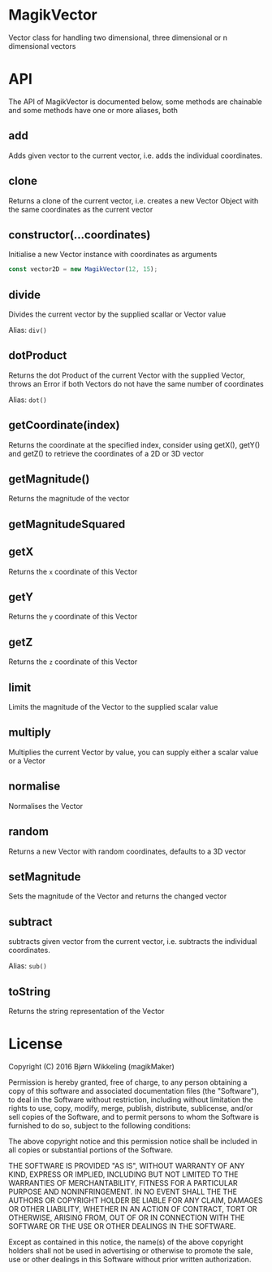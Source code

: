 MagikVector
===========
Vector class for handling two dimensional, three dimensional or n dimensional vectors
 
 
API
====
The API of MagikVector is documented below, some methods are chainable and some 
methods have one or more aliases, both

add
---
Adds given vector to the current vector, i.e. adds the individual coordinates.

clone
-----
Returns a clone of the current vector, i.e. creates a new Vector Object with the same coordinates as the current vector
     

constructor(...coordinates)
---------------------------
Initialise a new Vector instance with coordinates as arguments
```js
const vector2D = new MagikVector(12, 15);
```

divide
------
Divides the current vector by the supplied scallar or Vector value

Alias: `div()`
	
dotProduct
----------
Returns the dot Product of the current Vector with the supplied Vector, 
throws an Error if both Vectors do not have the same number of coordinates

Alias: `dot()`
    
getCoordinate(index)
--------------------
Returns the coordinate at the specified index, consider using getX(), getY() 
and getZ() to retrieve the coordinates of a 2D or 3D vector
     
getMagnitude()
--------------
Returns the magnitude of the vector

getMagnitudeSquared
-------------------

getX
----
Returns the `x` coordinate of this Vector

getY
----
Returns the `y` coordinate of this Vector

getZ
----
Returns the `z` coordinate of this Vector

limit
-----
Limits the magnitude of the Vector to the supplied scalar value

multiply
--------
Multiplies the current Vector by value, you can supply either a scalar value 
or a Vector


normalise
---------
Normalises the Vector

random
------
Returns a new Vector with random coordinates, defaults to a 3D vector

setMagnitude
------------
Sets the magnitude of the Vector and returns the changed vector

subtract
--------
subtracts given vector from the current vector, i.e. subtracts the individual 
coordinates.

Alias: `sub()`
  
toString  
--------
Returns the string representation of the Vector

License
=======

Copyright (C) 2016 Bjørn Wikkeling (magikMaker)


Permission is hereby granted, free of charge, to any person obtaining a copy of 
this software and associated documentation files (the "Software"), to deal in 
the Software without restriction, including without limitation the rights to 
use, copy, modify, merge, publish, distribute, sublicense, and/or sell copies 
of the Software, and to permit persons to whom the Software is furnished to do 
so, subject to the following conditions:

The above copyright notice and this permission notice shall be included in all 
copies or substantial portions of the Software.

THE SOFTWARE IS PROVIDED "AS IS", WITHOUT WARRANTY OF ANY KIND, EXPRESS OR 
IMPLIED, INCLUDING BUT NOT LIMITED TO THE WARRANTIES OF MERCHANTABILITY, 
FITNESS FOR A PARTICULAR PURPOSE AND NONINFRINGEMENT. IN NO EVENT SHALL THE 
THE AUTHORS OR COPYRIGHT HOLDER BE LIABLE FOR ANY CLAIM, DAMAGES OR OTHER 
LIABILITY, WHETHER IN AN ACTION OF CONTRACT, TORT OR OTHERWISE, ARISING FROM, 
OUT OF OR IN CONNECTION WITH THE SOFTWARE OR THE USE OR OTHER DEALINGS IN THE 
SOFTWARE.

Except as contained in this notice, the name(s) of the above copyright holders 
shall not be used in advertising or otherwise to promote the sale, use or other 
dealings in this Software without prior written authorization.

 
